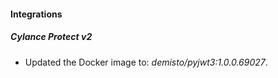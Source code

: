 #### Integrations
##### Cylance Protect v2
- Updated the Docker image to: *demisto/pyjwt3:1.0.0.69027*.
